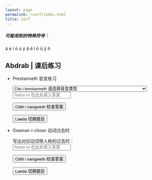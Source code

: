 ```yaml
---
layout: page
permalink: /cerf/index.html
title: Cerf
---
```




##### 可能用到的特殊符号：

á é í ó ú ý â ê î ô û ŷ ñ

## Abdrab | 课后练习

- Prestanneth 音变练习

  <style src="https://kinnuch.github.io/assets/css/cerf.css"></style>

  <body>

  <select id="questionType">
      <option value="">Cilo i brestanneth 请选择音变类型</option>
      <option value="2">Prestanneth vae nan i 带i的软音变</option>
      <option value="3">hoth-e-bedui 名词的复数</option>
      <option value="4">Prestanneth munneb nan in 带in的鼻音音变（名词需要先变为复数）</option>
      <option value="5">Prestanneth gang nan en 带en的混合音变（以-连接）</option>
      <option value="6">Prestanneth munneb nan an 带an的鼻音音变</option>
      <option value="7">Prestanneth gang nan anin 带anin的混合音变</option>
      <option value="8">Prestanneth hiriol nan egor 带egor的流音音变</option>
      <option value="9">Prestanneth dharnen nan od 带od的闭锁音变</option>
      <option value="10">Prestanneth 'hyarmen' nan ah 带ah的H音变</option>
      <option value="11">Prestanneth 'anto' nan nedh 带nedh的DH音变</option>
  </select>

  <div id="Prestanneth"></div>

  <input type="text" id="userInput" placeholder="Teitho hí 在此处填入答案" />

  <button id="checkAnswer">Cêth i nangweth 检查答案</button>

  <button id="refreshButton">Laeda 切换题目</button>

  <div id="resultFeedback"></div>

  <script src="https://kinnuch.github.io/assets/js/prestanneth.js"></script>
  
  </body>

- Gwenwi-i-choer 动词过去时

  <body>

  <div>写出对应动词带人称的过去时：</div>

  <div id="Gwenwi"></div>

  <input type="text" id="GwenwiInput" placeholder="Teitho hí 在此处填入答案" />

  <button id="checkGwenwiAnswer">Cêth i nangweth 检查答案</button>

  <button id="refreshGwenwiButton">Laeda 切换题目</button>

  <div id="resultGwenwiFeedback"></div>

  <script src="https://kinnuch.github.io/assets/js/gwenwi.js"></script>

  </body>
